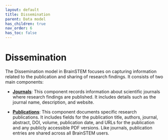 ```yaml
---
layout: default
title: Dissemination
parent: Data model
has_children: true
nav_order: 6
has_toc: false
---
```


# Dissemination

The Dissemination model in BrainSTEM focuses on capturing information related to the publication and sharing of research findings. It consists of two main components:

- [**Journals**]({{site.baseurl}}/datamodel/dissemination/journals): This component records information about scientific journals where research findings are published. It includes details such as the journal name, description, and website.

- [**Publications**]({{site.baseurl}}/datamodel/dissemination/publications): This component documents specific research publications. It includes fields for the publication title, authors, journal, abstract, DOI, volume, publication date, and URLs for the publication and any publicly accessible PDF versions. Like journals, publication entries are shared across all BrainSTEM users.